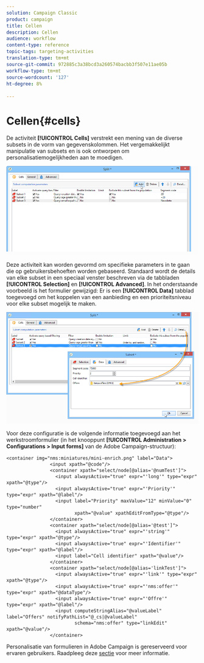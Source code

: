 ```yaml
---
solution: Campaign Classic
product: campaign
title: Cellen
description: Cellen
audience: workflow
content-type: reference
topic-tags: targeting-activities
translation-type: tm+mt
source-git-commit: 972885c3a38bcd3a260574bacbb3f507e11ae05b
workflow-type: tm+mt
source-wordcount: '127'
ht-degree: 8%

---
```



# Cellen{#cells}

De activiteit **[!UICONTROL Cells]** verstrekt een mening van de diverse subsets in de vorm van gegevenskolommen. Het vergemakkelijkt manipulatie van subsets en is ook ontworpen om personalisatiemogelijkheden aan te moedigen.

![](assets/wf_split_cells.png)

Deze activiteit kan worden gevormd om specifieke parameters in te gaan die op gebruikersbehoeften worden gebaseerd. Standaard wordt de details van elke subset in een speciaal venster beschreven via de tabbladen **[!UICONTROL Selection]** en **[!UICONTROL Advanced]**. In het onderstaande voorbeeld is het formulier gewijzigd: Er is een **[!UICONTROL Data]** tabblad toegevoegd om het koppelen van een aanbieding en een prioriteitsniveau voor elke subset mogelijk te maken.

![](assets/wf_split_cells_with_customization.png)

Voor deze configuratie is de volgende informatie toegevoegd aan het werkstroomformulier (in het knooppunt **[!UICONTROL Administration > Configurations > Input forms]** van de Adobe Campaign-structuur):

```
<container img="nms:miniatures/mini-enrich.png" label="Data">
                <input xpath="@code"/>
                <container xpath="select/node[@alias='@numTest']">
                  <input alwaysActive="true" expr="'long'" type="expr" xpath="@type"/>
                  <input alwaysActive="true" expr="'Priority'" type="expr" xpath="@label"/>
                  <input label="Priority" maxValue="12" minValue="0" type="number"
                         xpath="@value" xpathEditFromType="@type"/>
                </container>
                <container xpath="select/node[@alias='@test']">
                  <input alwaysActive="true" expr="'string'" type="expr" xpath="@type"/>
                  <input alwaysActive="true" expr="'Identifier'" type="expr" xpath="@label"/>
                  <input label="Cell identifier" xpath="@value"/>
                </container>
                <container xpath="select/node[@alias='linkTest']">
                  <input alwaysActive="true" expr="'link'" type="expr" xpath="@type"/>
                  <input alwaysActive="true" expr="'nms:offer'" type="expr" xpath="@dataType"/>
                  <input alwaysActive="true" expr="'Offre'" type="expr" xpath="@label"/>
                  <input computeStringAlias="@valueLabel" label="Offers" notifyPathList="@_cs|@valueLabel"
                         schema="nms:offer" type="linkEdit" xpath="@value"/>
                </container>
```

Personalisatie van formulieren in Adobe Campaign is gereserveerd voor ervaren gebruikers. Raadpleeg deze [sectie](../../configuration/using/identifying-a-form.md) voor meer informatie.

